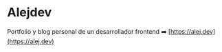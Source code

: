 # Alejdev

Portfolio y blog personal de un desarrollador frontend :arrow_right: [https://alej.dev](https://alej.dev)
